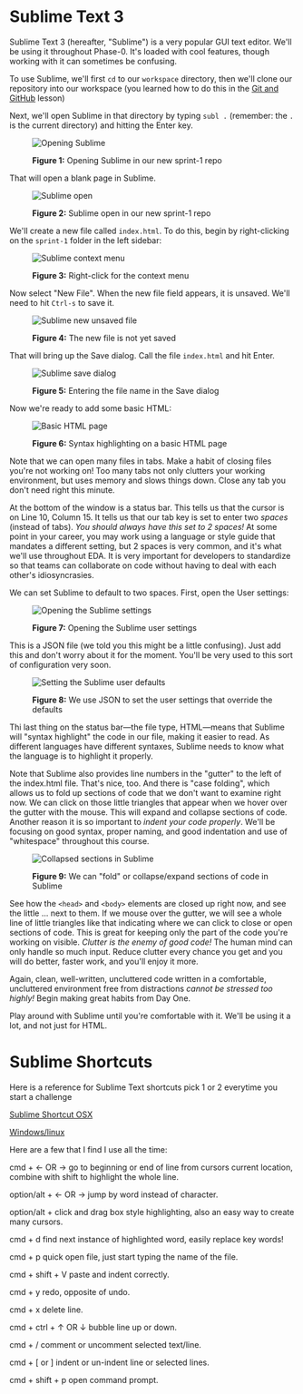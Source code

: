 # Sublime Text 3

Sublime Text 3 (hereafter, "Sublime") is a very popular GUI text editor. We'll be using it throughout Phase-0. It's loaded with cool features, though working with it can sometimes be confusing.

To use Sublime, we'll first `cd` to our `workspace` directory, then we'll clone our repository into our workspace (you learned how to do this in the [Git and GitHub](/4-tools/git-and-github/using-github-during-phase-0.md) lesson)

Next, we'll open Sublime in that directory by typing `subl .` (remember: the `.` is the current directory) and hitting the Enter key.

<figure>
  <img src="/images/open-sublime.png" alt="Opening Sublime"><br>
  <figcaption>
    <p><strong>Figure 1:</strong> Opening Sublime in our new sprint-1 repo</p>
  </figcaption>
</figure>

That will open a blank page in Sublime.

<figure>
  <img src="/images/sublime-text-3.png" alt="Sublime open"><br>
  <figcaption>
    <p><strong>Figure 2:</strong> Sublime open in our new sprint-1 repo</p>
  </figcaption>
</figure>

We'll create a new file called `index.html`. To do this, begin by right-clicking on the `sprint-1` folder in the left sidebar:

<figure>
  <img src="/images/sublime-context-menu.png" alt="Sublime context menu"><br>
  <figcaption>
    <p><strong>Figure 3:</strong> Right-click for the context menu</p>
  </figcaption>
</figure>

Now select "New File". When the new file field appears, it is unsaved. We'll need to hit `Ctrl-s` to save it.

<figure>
  <img src="/images/sublime-new-unsaved.png" alt="Sublime new unsaved file"><br>
  <figcaption>
    <p><strong>Figure 4:</strong> The new file is not yet saved</p>
  </figcaption>
</figure>


That will bring up the Save dialog. Call the file `index.html` and hit Enter.

<figure>
  <img src="/images/sublime-save-dialog.png" alt="Sublime save dialog"><br>
  <figcaption>
    <p><strong>Figure 5:</strong> Entering the file name in the Save dialog</p>
  </figcaption>
</figure>

Now we're ready to add some basic HTML:

<figure>
  <img src="/images/sublime-basic-html.png" alt="Basic HTML page"><br>
  <figcaption>
    <p><strong>Figure 6:</strong> Syntax highlighting on a basic HTML page</p>
  </figcaption>
</figure>

Note that we can open many files in tabs. Make a habit of closing files you're not working on! Too many tabs not only clutters your working environment, but uses memory and slows things down. Close any tab you don't need right this minute.

At the bottom of the window is a status bar. This tells us that the cursor is on Line 10, Column 15. It tells us that our tab key is set to enter two *spaces* (instead of tabs). *You should always have this set to 2 spaces!* At some point in your career, you may work using a language or style guide that mandates a different setting, but 2 spaces is very common, and it's what we'll use throughout EDA. It is very important for developers to standardize so that teams can collaborate on code without having to deal with each other's idiosyncrasies.

We can set Sublime to default to two spaces. First, open the User settings:

<figure>
  <img src="/images/sublime-settings.png" alt="Opening the Sublime settings"><br>
  <figcaption>
    <p><strong>Figure 7:</strong> Opening the Sublime user settings</p>
  </figcaption>
</figure>

This is a JSON file (we told you this might be a little confusing). Just add this and don't worry about it for the moment. You'll be very used to this sort of configuration very soon.

<figure>
  <img src="/images/sublime-user-defaults.png" alt="Setting the Sublime user defaults"><br>
  <figcaption>
    <p><strong>Figure 8:</strong> We use JSON to set the user settings that override the defaults</p>
  </figcaption>
</figure>

Thi last thing on the status bar&mdash;the file type, HTML&mdash;means that Sublime will "syntax highlight" the code in our file, making it easier to read. As different languages have different syntaxes, Sublime needs to know what the language is to highlight it properly.

Note that Sublime also provides line numbers in the "gutter" to the left of the index.html file. That's nice, too. And there is "case folding", which allows us to fold up sections of code that we don't want to examine right now. We can click on those little triangles that appear when we hover over the gutter with the mouse. This will expand and collapse sections of code. Another reason it is so important to *indent your code properly*. We'll be focusing on good syntax, proper naming, and good indentation and use of "whitespace" throughout this course.

<figure>
  <img src="/images/sublime-collapsed.png" alt="Collapsed sections in Sublime"><br>
  <figcaption>
    <p><strong>Figure 9:</strong> We can "fold" or collapse/expand sections of code in Sublime</p>
  </figcaption>
</figure>

See how the `<head>` and `<body>` elements are closed up right now, and see the little ... next to them. If we mouse over the gutter, we will see a whole line of little triangles like that indicating where we can click to close or open sections of code. This is great for keeping only the part of the code you're working on visible. *Clutter is the enemy of good code!* The human mind can only handle so much input. Reduce clutter every chance you get and you will do better, faster work, and you'll enjoy it more.

Again, clean, well-written, uncluttered code written in a comfortable, uncluttered environment free from distractions *cannot be stressed too highly!* Begin making great habits from Day One.

Play around with Sublime until you're comfortable with it. We'll be using it a lot, and not just for HTML.


# Sublime Shortcuts
Here is a reference for Sublime Text shortcuts pick 1 or 2 everytime you start a challenge

[Sublime Shortcut OSX](http://sublime-text-unofficial-documentation.readthedocs.org/en/latest/reference/keyboard_shortcuts_osx.html)

[Windows/linux](http://sublime-text-unofficial-documentation.readthedocs.org/en/latest/reference/keyboard_shortcuts_win.html)

Here are a few that I find I use all the time:

cmd + &#8592; OR &#8594;  go to beginning or end of line from cursors current location, combine with shift to highlight the whole line.

option/alt + &#8592; OR &#8594; jump by word instead of character.

option/alt + click and drag  box style highlighting, also an easy way to create many cursors.

cmd + d find next instance of highlighted word, easily replace key words!

cmd + p quick open file, just start typing the name of the file.

cmd + shift + V paste and indent correctly.

cmd + y redo, opposite of undo.

cmd + x delete line.

cmd + ctrl + &#8593; OR &#8595; bubble line up or down.

cmd + / comment or uncomment selected text/line.

cmd + [ or ] indent or un-indent line or selected lines.

cmd + shift + p open command prompt.